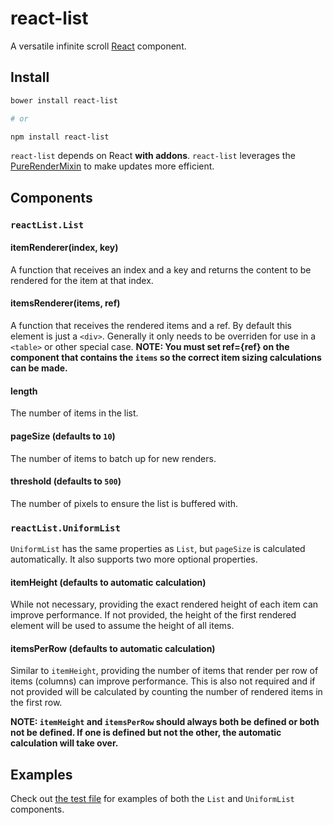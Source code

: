 # react-list

A versatile infinite scroll [React] component.

## Install

```bash
bower install react-list

# or

npm install react-list
```

`react-list` depends on React **with addons**. `react-list` leverages the
[PureRenderMixin] to make updates more efficient.

## Components

### `reactList.List`

#### itemRenderer(index, key)

A function that receives an index and a key and returns the content to be
rendered for the item at that index.

#### itemsRenderer(items, ref)

A function that receives the rendered items and a ref. By default this element
is just a `<div>`. Generally it only needs to be overriden for use in a
`<table>` or other special case. **NOTE: You must set ref={ref} on the component
that contains the `items` so the correct item sizing calculations can be made.**

#### length

The number of items in the list.

#### pageSize (defaults to `10`)

The number of items to batch up for new renders.

#### threshold (defaults to `500`)

The number of pixels to ensure the list is buffered with.

### `reactList.UniformList`

`UniformList` has the same properties as `List`, but `pageSize` is calculated
automatically. It also supports two more optional properties.

#### itemHeight (defaults to automatic calculation)

While not necessary, providing the exact rendered height of each item can
improve performance. If not provided, the height of the first rendered element
will be used to assume the height of all items.

#### itemsPerRow (defaults to automatic calculation)

Similar to `itemHeight`, providing the number of items that render per row of
items (columns) can improve performance. This is also not required and if not
provided will be calculated by counting the number of rendered items in the
first row.

**NOTE: `itemHeight` and `itemsPerRow` should always both be defined or both not
be defined. If one is defined but not the other, the automatic calculation will
take over.**

## Examples

Check out [the test file] for examples of both the `List` and `UniformList`
components.

[React]: https://github.com/facebook/react
[PureRenderMixin]: https://facebook.github.io/react/docs/pure-render-mixin.html
[the test file]: https://orgsync.github.io/react-list/
